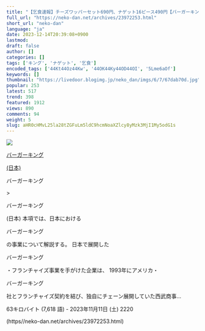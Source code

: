 ```yaml
---
title: "【乞食速報】チーズワッパーセット690円、ナゲット16ピース490円【バーガーキング】 "
full_url: "https://neko-dan.net/archives/23972253.html"
short_url: "neko-dan"
language: "ja"
date: 2023-12-14T20:39:08+0900
lastmod: 
draft: false
author: []
categories: []
tags: ['キング', 'ナゲット', '乞食']
encoded_tags: ['44Kt44Oz44Kw', '44OK44Ky44OD44OI', '5Lme6aOf']
keywords: []
thumbnail: "https://livedoor.blogimg.jp/neko_dan/imgs/6/7/67dab70d.jpg"
popular: 253
latest: 517
trend: 398
featured: 1912
views: 890
comments: 94
weight: 5
slug: aHR0cHMvL25la28tZGFuLm5ldC9hcmNoaXZlcy8yMzk3MjI1My5odG1s
---
```


![](https://livedoor.blogimg.jp/neko_dan/imgs/6/7/67dab70d.jpg)

<div><a target='_blank' href='https//ja.wikipedia.org/wiki/%E3%83%90%E3%83%BC%E3%82%AC%E3%83%BC%E3%82%AD%E3%83%B3%E3%82%B0_(%E6%97%A5%E6%9C%AC)' title='バーガーキング (日本)'><p>バーガーキング</p> (日本)</a> <p class='searchresult'><p>バーガーキング</p> > <p>バーガーキング</p> (日本) 本項では、日本における<p>バーガーキング</p>の事業について解説する。 日本で展開した<p>バーガーキング</p>・フランチャイズ事業を手がけた企業は、 1993年にアメリカ・<p>バーガーキング</p>社とフランチャイズ契約を結び、独自にチェーン展開していた西武商事…</p> <p class='mw-search-result-data'>63キロバイト (7,618 語) - 2023年11月11日 (土) 2220</p></div>

(https//neko-dan.net/archives/23972253.html)
